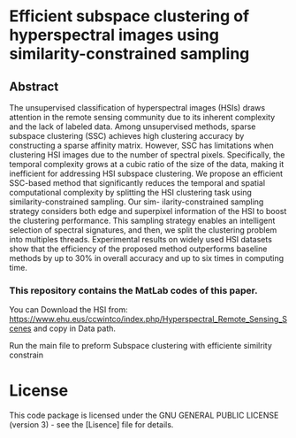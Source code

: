 # Efficient subspace clustering of hyperspectral images using similarity-constrained sampling

## Abstract

The unsupervised classification of hyperspectral images (HSIs) draws attention in the remote sensing community due to its inherent complexity and the lack of labeled data. Among unsupervised methods, sparse subspace clustering (SSC) achieves high clustering accuracy by constructing a sparse affinity matrix. However, SSC has limitations when clustering HSI images due to the number of spectral pixels. Specifically, the temporal complexity grows at a cubic ratio of the size of the data, making it inefficient for addressing HSI subspace clustering. We propose an efficient SSC-based method that significantly reduces the temporal and spatial computational complexity by splitting the HSI clustering task using similarity-constrained sampling. Our sim- ilarity-constrained sampling strategy considers both edge and superpixel information of the HSI to boost the clustering performance. This sampling strategy enables an intelligent selection of spectral signatures, and then, we split the clustering problem into multiples threads. Experimental results on widely used HSI datasets show that the efficiency of the proposed method outperforms baseline methods by up to 30% in overall accuracy and up to six times in computing time.

### This repository contains the MatLab codes of this paper. 


You can Download the HSI from: https://www.ehu.eus/ccwintco/index.php/Hyperspectral_Remote_Sensing_Scenes and copy in Data path.


Run the main file to preform Subspace clustering with efficiente similrity constrain

# License

This code package is licensed under the GNU GENERAL PUBLIC LICENSE (version 3) - see the [Lisence] file for details.
